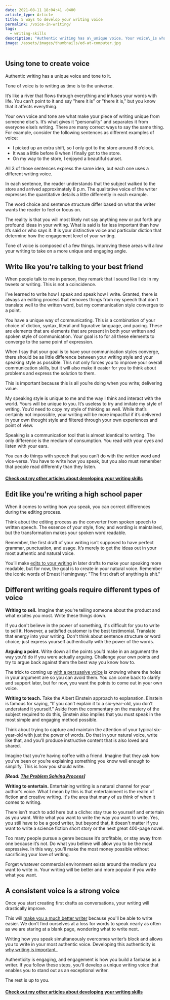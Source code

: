 ```yaml
---
date: 2021-08-11 18:04:41 -0400
article_type: Article
title: 5 ways to develop your writing voice
permalink: /voice-in-writing/
tags:
  - writing-skills
description: "Authentic writing has a\_unique voice. Your voice\_is what makes your\_writing\_unique from\_someone else's. Read on to learn how to build yours."
image: /assets/images/thumbnails/ed-at-computer.jpg
---
```

## Using tone to create voice

Authentic writing has a unique voice and tone to it.

Tone of voice is to writing as time is to the universe.

It’s like a river that flows through everything and infuses your words with life. You can’t point to it and say "here it is" or "there it is," but you know that it affects everything.

Your own voice and tone are what make your piece of writing unique from someone else's. It’s what gives it “personality” and separates it from everyone else’s writing. There are many correct ways to say the same thing. For example, consider the following sentences as different examples of voice:

* I picked up an extra shift, so I only got to the store around 8 o’clock.
* It was a little before 8 when I finally got to the store.
* On my way to the store, I enjoyed a beautiful sunset.

All 3 of those sentences express the same idea, but each one uses a different writing voice.

In each sentence, the reader understands that the subject walked to the store and arrived approximately 8 p.m. The qualitative voice of the writer expresses the quantitative details a little differently in each example.

The word choice and sentence structure differ based on what the writer wants the reader to feel or focus on.

The reality is that you will most likely not say anything new or put forth any profound ideas in your writing. What is said is far less important than how it’s said or who says it. It is your distinctive voice and particular diction that determine how the engagement level of your writing.

Tone of voice is composed of a few things. Improving these areas will allow your writing to take on a more unique and engaging angle.

## Write like you're talking to your best friend

When people talk to me in person, they remark that I sound like I do in my tweets or writing. This is not a coincidence.

I’ve learned to write how I speak and speak how I write. Granted, there is always an editing process that removes things from my speech that don’t translate well to the written word, but my communication style converges to a point.&nbsp;

You have a unique way of communicating. This is a combination of your choice of diction, syntax, literal and figurative language, and pacing. These are elements that are elements that are present in both your written and spoken style of communication. Your goal is to for all these elements to converge to the same point of expression.

When I say that your goal is to have your communication styles converge, there should be as little difference between your writing style and your speaking style as possible. This not only forces you to improve your overall communication skills, but it will also make it easier for you to think about problems and express the solution to them.

This is important because this is all you’re doing when you write; delivering value.&nbsp;

My speaking style is unique to me and the way I think and interact with the world. Yours will be unique to you. It’s useless to try and imitate my style of writing. You’d need to copy my style of thinking as well. While that’s certainly not impossible, your writing will be more impactful if it’s delivered in your own thought style and filtered through your own experiences and point of view.

Speaking is a communication tool that is almost identical to writing. The only difference is the medium of consumption. You read with your eyes and listen with your ears.

You can do things with speech that you can’t do with the written word and vice-versa. You have to write how you speak, but you also must remember that people read differently than they listen.&nbsp;

#### [Check out my other articles about developing your writing skills](https://edlatimore.com/writing-skills)

## Edit like you're writing a high school paper

When it comes to writing how you speak, you can correct differences during the editing process.

Think about the editing process as the converter from spoken speech to written speech. The essence of your style, flow, and wording is maintained, but the transformation makes your spoken word readable.&nbsp;

Remember, the first draft of your writing isn’t supposed to have perfect grammar, punctuation, and usage. It’s merely to get the ideas out in your most authentic and natural voice.

You’ll make [edits to your writing](/bad-writing/) in later drafts to make your speaking more readable, but for now, the goal is to create in your natural voice. Remember the iconic words of Ernest Hemingway: "The first draft of anything is shit."

## Different writing goals require different types of voice

**Writing to sell.**&nbsp;Imagine that you're telling someone about the product and what excites you most. Write these things down.

If you don't believe in the power of something, it's difficult for you to write to sell it. However, a satisfied customer is the best testimonial. Translate that energy into your writing. Don't think about sentence structure or word choice; just express yourself authentically with the power of the words.&nbsp;

**Arguing a point.**&nbsp;Write down all the points you’d make in an argument the way you’d do if you were actually arguing. Challenge your own points and try to argue back against them the best way you know how to.

The trick to coming up [with a persuasive voice](/persuasive-writing/) is knowing where the holes in your argument are so you can avoid them. You can come back to clarify and support later, but for now, you want the points to come out in your own voice.

**Writing to teach.**&nbsp;Take the Albert Einstein approach to explanation. Einstein is famous for saying, “If you can’t explain it to a six-year-old, you don’t understand it yourself.” Aside from the commentary on the mastery of the subject required to do this, Einstein also implies that you must speak in the most simple and engaging method possible.

Think about trying to capture and maintain the attention of your typical six-year-old with just the power of words. Do that in your natural voice, write like that, and you’ll produce instructive content that is also loved and shared.&nbsp;

Imagine that you’re having coffee with a friend. Imagine that they ask how you’ve been or you’re explaining something you know well enough to simplify. This is how you should write.

***\[Read: [The Problem Solving Process](/problem-solving-process/)\]***

**Writing to entertain.**&nbsp;Entertaining writing is a natural channel for your author's voice. What I mean by this is that entertainment is the realm of fiction and creative writing. It's the area that many of us think of when it comes to writing.

There isn’t much to add here but a cliche: stay true to yourself and entertain as you want. Write what you want to write the way you want to write. Yes, you still have to be a good writer, but beyond that, it doesn't matter if you want to write a science fiction short story or the next great 400-page novel.

Too many people pursue a genre because it’s profitable, or stay away from one because it’s not. Do what you believe will allow you to be the most expressive. In this way, you’ll make the most money possible without sacrificing your love of writing.

Forget whatever commercial environment exists around the medium you want to write in. Your writing will be better and more popular if you write what you want.

## A consistent voice is a strong voice

Once you start creating first drafts as conversations, your writing will drastically improve.

This will [make you a much better writer](/how-to-write-better-and-be-a-better-writer/) because you'll be able to write easier. We don’t find ourselves at a loss for words to speak nearly as often as we are staring at a blank page, wondering what to write next.

Writing how you speak simultaneously overcomes writer’s block and allows you to write in your most authentic voice. Developing this authenticity is [why writing is important.&nbsp;](/why-is-writing-important/)

Authenticity is engaging, and engagement is how you build a fanbase as a writer. If you follow these steps, you'll develop a unique writing voice that enables you to stand out as an exceptional writer.&nbsp;

The rest is up to you.

#### [Check out my other articles about developing your writing skills](https://edlatimore.com/writing-skills)
